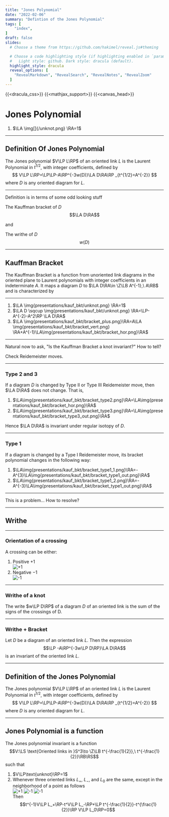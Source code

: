 ```yaml
---
title: "Jones Polynomial"
date: "2022-02-06"
summary: "Defintion of the Jones Polynomial"
tags: [
    "index",
]
draft: false
slides:
  # Choose a theme from https://github.com/hakimel/reveal.js#theming

  # Choose a code highlighting style (if highlighting enabled in `params.toml`)
  #   Light style: github. Dark style: dracula (default).
  highlight_style: dracula
  reveal_options: [
    "RevealMarkdown", "RevealSearch", "RevealNotes", "RevealZoom"
  ]
---
```


{{<dracula_css>}}
{{<mathjax_support>}}
{{<canvas_head>}}


# Jones Polynomial
1. $\LA \img[]{/unknot.png} \RA=1$

---
## Definition Of Jones Polynomial

The Jones polynomial $V\LP L\RP$ of an oriented link $L$
is the Laurent Polynomial in $t^{1/2}$, with integer coefficients, defined by
$$ V\LP L\RP=\LP\LP-A\RP^{-3w(D)}\LA D\RA\RP _{t^{1/2}=A^{-2}} $$
where $D$ is any oriented diagram for $L$.

---

Definition is in terms of some odd looking stuff

The Kauffman bracket of $D$
$$\LA D\RA$$

and

The writhe of $D$
$$w(D)$$

---

## Kauffman Bracket

The Kauffman Bracket is a function from unoriented link diagrams in the oriented plane to Laurent polynomials with integer coefficients in an indeterminate $A$. It maps a diagram $D$ to $\LA D\RA\in \Z\LB A^{-1},\ A\RB$
and is characterized by

---

1. $\LA \img{presentations/kauf_bkt/unknot.png} \RA=1$
2. $\LA D \sqcup \img{presentations/kauf_bkt/unknot.png} \RA=\LP-A^{-2}-A^2\RP \LA D\RA\$
3. $\LA \img{presentations/kauf_bkt/bracket_plus.png}\RA=A\LA \img{presentations/kauf_bkt/bracket_vert.png} \RA+A^{-1}\LA\img{presentations/kauf_bkt/bracket_hor.png}\RA$








<!-- <img style="max-width:1000px !important; height:auto !important" src="/bracket_1.png"/>

<br/>

<img style="max-width:1000px !important; height:auto !important" src="/bracket_2.png"/> -->

---

Natural now to ask, "Is the Kauffman Bracket a knot invariant?"
How to tell?

Check Reidemeister moves.

---

### Type 2 and 3

If a diagram $D$ is changed by Type II or Type III Reidemeister move, then
$\LA D\RA$ does not change. That is,

1. $\LA\img{presentations/kauf_bkt/bracket_type2.png}\RA=\LA\img{presentations/kauf_bkt/bracket_hor.png}\RA$
2. $\LA\img{presentations/kauf_bkt/bracket_type3.png}\RA=\LA\img{presentations/kauf_bkt/bracket_type3_out.png}\RA$

Hence $\LA D\RA$ is invariant under regular isotopy of $D$.

---



### Type 1

If a diagram is changed by a Type I Reidemeister move, its bracket polynomial
changes in the following way:

1. $\LA\img{presentations/kauf_bkt/bracket_type1_1.png}\RA=-A^{3}\LA\img{presentations/kauf_bkt/bracket_type1_out.png}\RA$
2. $\LA\img{presentations/kauf_bkt/bracket_type1_2.png}\RA=-A^{-3}\LA\img{presentations/kauf_bkt/bracket_type1_out.png}\RA$





---



This is a problem... How to resolve?



---
## Writhe

---

### Orientation of a crossing

A crossing can be either:

1. Positive $+1$ <br/> ![+1](presentations/kauf_bkt/plus.png) <br/>
2. Negative $-1$ <br/> ![-1](presentations/kauf_bkt/minus.png) <br/>

---

### Writhe of a knot

The write $w\LP D\RP$ of a diagram $D$ of an oriented link is the sum of the
signs of the crossings of D.



---

### Writhe + Bracket

Let $D$ be a diagram of an oriented link $L$. Then the expression
$$\LP -A\RP^{-3w\LP D\RP}\LA D\RA$$
is an invariant of the oriented link $L$.



---

## Definition of the Jones Polynomial

The Jones polynomial $V\LP L\RP$ of an oriented link $L$
is the Laurent Polynomial in $t^{1/2}$, with integer coefficients, defined by
$$ V\LP L\RP=\LP\LP-A\RP^{-3w(D)}\LA D\RA\RP _{t^{1/2}=A^{-2}} $$
where $D$ is any oriented diagram for $L$.

---

## Jones Polynomial is a function

The Jones polynomial invariant is a function
$$V:\LS \text{Oriented links in }S^3\to \Z\LB t^{-\frac{1}{2}},\ t^{-\frac{1}{2}}\RB\RS$$
such that

1. $V\LP\text{unknot}\RP=1$
2. Whenever three oriented links $L_+$, $L_-$, and $L_0$ are the same, except in the neighborhood of a point as follows  <br/> ![+1](presentations/kauf_bkt/plus.png )   ![-1](presentations/kauf_bkt/minus.png) ![-1](presentations/kauf_bkt/skein_vert.png) <br/> Then $$t^{-1}V\LP L_+\RP-t^V\LP L_-\RP+\LP t^{-\frac{1}{2}}-t^{\frac{1}{2}}\RP V\LP L_0\RP=0$$




